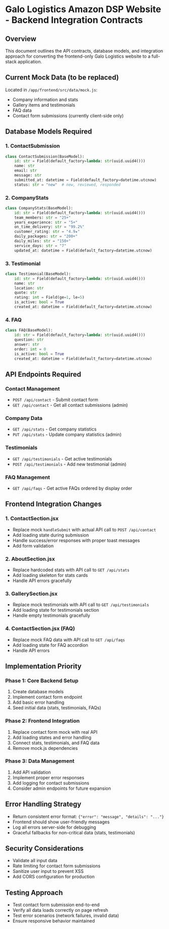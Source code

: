 # Galo Logistics Amazon DSP Website - Backend Integration Contracts

## Overview
This document outlines the API contracts, database models, and integration approach for converting the frontend-only Galo Logistics website to a full-stack application.

## Current Mock Data (to be replaced)
Located in `/app/frontend/src/data/mock.js`:
- Company information and stats
- Gallery items and testimonials  
- FAQ data
- Contact form submissions (currently client-side only)

## Database Models Required

### 1. ContactSubmission
```python
class ContactSubmission(BaseModel):
    id: str = Field(default_factory=lambda: str(uuid.uuid4()))
    name: str
    email: str
    message: str
    submitted_at: datetime = Field(default_factory=datetime.utcnow)
    status: str = "new"  # new, reviewed, responded
```

### 2. CompanyStats
```python
class CompanyStats(BaseModel):
    id: str = Field(default_factory=lambda: str(uuid.uuid4()))
    team_members: str = "25+"
    years_experience: str = "5+"
    on_time_delivery: str = "99.2%"
    customer_rating: str = "4.9★"
    daily_packages: str = "200+"
    daily_miles: str = "150+"
    service_days: str = "7"
    updated_at: datetime = Field(default_factory=datetime.utcnow)
```

### 3. Testimonial
```python
class Testimonial(BaseModel):
    id: str = Field(default_factory=lambda: str(uuid.uuid4()))
    name: str
    location: str
    quote: str
    rating: int = Field(ge=1, le=5)
    is_active: bool = True
    created_at: datetime = Field(default_factory=datetime.utcnow)
```

### 4. FAQ
```python
class FAQ(BaseModel):
    id: str = Field(default_factory=lambda: str(uuid.uuid4()))
    question: str
    answer: str
    order: int = 0
    is_active: bool = True
    created_at: datetime = Field(default_factory=datetime.utcnow)
```

## API Endpoints Required

### Contact Management
- `POST /api/contact` - Submit contact form
- `GET /api/contact` - Get all contact submissions (admin)

### Company Data
- `GET /api/stats` - Get company statistics
- `PUT /api/stats` - Update company statistics (admin)

### Testimonials
- `GET /api/testimonials` - Get active testimonials
- `POST /api/testimonials` - Add new testimonial (admin)

### FAQ Management
- `GET /api/faqs` - Get active FAQs ordered by display order

## Frontend Integration Changes

### 1. ContactSection.jsx
- Replace mock `handleSubmit` with actual API call to `POST /api/contact`
- Add loading state during submission
- Handle success/error responses with proper toast messages
- Add form validation

### 2. AboutSection.jsx  
- Replace hardcoded stats with API call to `GET /api/stats`
- Add loading skeleton for stats cards
- Handle API errors gracefully

### 3. GallerySection.jsx
- Replace mock testimonials with API call to `GET /api/testimonials`
- Add loading state for testimonials section
- Handle empty testimonials gracefully

### 4. ContactSection.jsx (FAQ)
- Replace mock FAQ data with API call to `GET /api/faqs`
- Add loading state for FAQ accordion
- Handle API errors

## Implementation Priority

### Phase 1: Core Backend Setup
1. Create database models
2. Implement contact form endpoint
3. Add basic error handling
4. Seed initial data (stats, testimonials, FAQs)

### Phase 2: Frontend Integration
1. Replace contact form mock with real API
2. Add loading states and error handling
3. Connect stats, testimonials, and FAQ data
4. Remove mock.js dependencies

### Phase 3: Data Management
1. Add API validation
2. Implement proper error responses
3. Add logging for contact submissions
4. Consider admin endpoints for future expansion

## Error Handling Strategy
- Return consistent error format: `{"error": "message", "details": "..."}`
- Frontend should show user-friendly messages
- Log all errors server-side for debugging
- Graceful fallbacks for non-critical data (stats, testimonials)

## Security Considerations
- Validate all input data
- Rate limiting for contact form submissions
- Sanitize user input to prevent XSS
- Add CORS configuration for production

## Testing Approach
- Test contact form submission end-to-end
- Verify all data loads correctly on page refresh
- Test error scenarios (network failures, invalid data)
- Ensure responsive behavior maintained